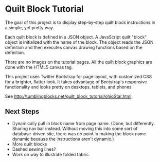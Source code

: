 <h1>Quilt Block Tutorial</h1>

<p>The goal of this project is to display step-by-step quilt block instructions in a simple, yet pretty way.</p>

<p>Each quilt block is defined in a JSON object.  A JavaScript quilt "block" object is initialized with the name of the block.  The object reads the JSON definition and then executes canvas drawing functions based on the definition.</p>

<p>There are no images on the tutorial pages.  All the quilt block graphics are done with the HTML5 canvas tag.</p>

<p>This project uses Twitter Bootstrap for page layout, with customized CSS for a brighter, flatter look.  It takes advantage of Bootstrap's responsive functionality and looks pretty on desktops, tablets, and phones.</p>

<p>See <a href="http://tumblingblocks.net/quilt_block_tutorial/ohioStar.html">http://tumblingblocks.net/quilt_block_tutorial/ohioStar.html</a>.
	
<h2>Next Steps</h2>

<ul>
	<li>Dynamically pull in block name from page name.  (Done, but differently.  Sharing nav bar instead. Without moving this into some sort of database-driven site, there was no point in making the block name dynamic because the instructions aren't dynamic.)</li>
	<li>More quilt blocks</li>
	<li>Dashed sewing lines?</li>
	<li>Work on way to illustrate folded fabric.</li>
</ul>